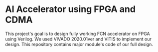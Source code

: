 # AI Accelerator using FPGA and CDMA

This project's goal is to design fully working FCN accelerator on FPGA using Verilog. We used VIVADO 2020.01ver and VITIS to implement our design. This repository contains major module's code of our full design.
